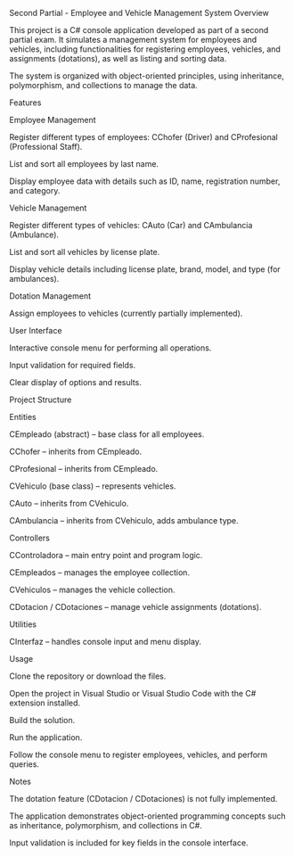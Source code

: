 Second Partial - Employee and Vehicle Management System
Overview

This project is a C# console application developed as part of a second partial exam. It simulates a management system for employees and vehicles, including functionalities for registering employees, vehicles, and assignments (dotations), as well as listing and sorting data.

The system is organized with object-oriented principles, using inheritance, polymorphism, and collections to manage the data.

Features

Employee Management

Register different types of employees: CChofer (Driver) and CProfesional (Professional Staff).

List and sort all employees by last name.

Display employee data with details such as ID, name, registration number, and category.

Vehicle Management

Register different types of vehicles: CAuto (Car) and CAmbulancia (Ambulance).

List and sort all vehicles by license plate.

Display vehicle details including license plate, brand, model, and type (for ambulances).

Dotation Management

Assign employees to vehicles (currently partially implemented).

User Interface

Interactive console menu for performing all operations.

Input validation for required fields.

Clear display of options and results.

Project Structure

Entities

CEmpleado (abstract) – base class for all employees.

CChofer – inherits from CEmpleado.

CProfesional – inherits from CEmpleado.

CVehiculo (base class) – represents vehicles.

CAuto – inherits from CVehiculo.

CAmbulancia – inherits from CVehiculo, adds ambulance type.

Controllers

CControladora – main entry point and program logic.

CEmpleados – manages the employee collection.

CVehiculos – manages the vehicle collection.

CDotacion / CDotaciones – manage vehicle assignments (dotations).

Utilities

CInterfaz – handles console input and menu display.

Usage

Clone the repository or download the files.

Open the project in Visual Studio or Visual Studio Code with the C# extension installed.

Build the solution.

Run the application.

Follow the console menu to register employees, vehicles, and perform queries.

Notes

The dotation feature (CDotacion / CDotaciones) is not fully implemented.

The application demonstrates object-oriented programming concepts such as inheritance, polymorphism, and collections in C#.

Input validation is included for key fields in the console interface.

